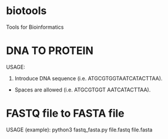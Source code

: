 # biotools
Tools for Bioinformatics

# DNA TO PROTEIN
USAGE:
1. Introduce DNA sequence (i.e. ATGCGTGGTAATCATACTTAA).
* Spaces are allowed (i.e. ATGCGTGGT AATCATACTTAA).


# FASTQ file to FASTA file
USAGE (example):
python3 fastq_fasta.py file.fastq file.fasta
